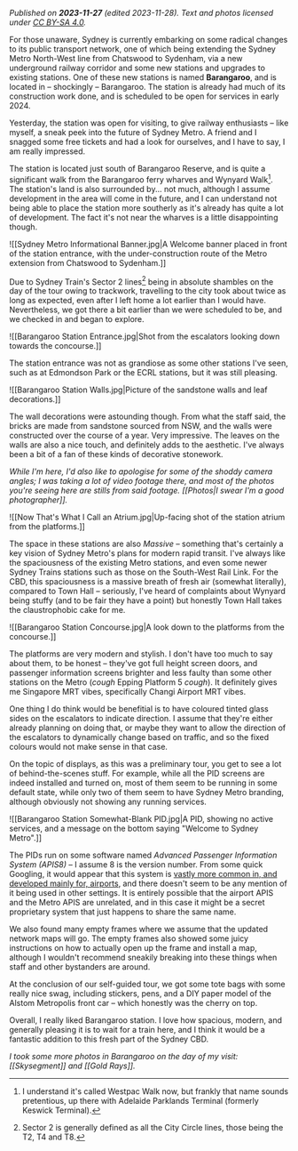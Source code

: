 *Published on **2023-11-27** (edited 2023-11-28). Text and photos licensed under [CC BY-SA 4.0](http://creativecommons.org/licenses/by-sa/4.0/).*

For those unaware, Sydney is currently embarking on some radical changes to its public transport network, one of which being extending the Sydney Metro North-West line from Chatswood to Sydenham, via a new underground railway corridor and some new stations and upgrades to existing stations. One of these new stations is named **Barangaroo**, and is located in – shockingly – Barangaroo. The station is already had much of its construction work done, and is scheduled to be open for services in early 2024.

Yesterday, the station was open for visiting, to give railway enthusiasts – like myself, a sneak peek into the future of Sydney Metro. A friend and I snagged some free tickets and had a look for ourselves, and I have to say, I am really impressed.

The station is located just south of Barangaroo Reserve, and is quite a significant walk from the Barangaroo ferry wharves and Wynyard Walk[^1]. The station's land is also surrounded by... not much, although I assume development in the area will come in the future, and I can understand not being able to place the station more southerly as it's already has quite a lot of development. The fact it's not near the wharves is a little disappointing though.

![[Sydney Metro Informational Banner.jpg|A Welcome banner placed in front of the station entrance, with the under-construction route of the Metro extension from Chatswood to Sydenham.]]

Due to Sydney Train's Sector 2 lines[^2] being in absolute shambles on the day of the tour owing to trackwork, travelling to the city took about twice as long as expected, even after I left home a lot earlier than I would have. Nevertheless, we got there a bit earlier than we were scheduled to be, and we checked in and began to explore.

![[Barangaroo Station Entrance.jpg|Shot from the escalators looking down towards the concourse.]]

The station entrance was not as grandiose as some other stations I've seen, such as at Edmondson Park or the ECRL stations, but it was still pleasing.

![[Barangaroo Station Walls.jpg|Picture of the sandstone walls and leaf decorations.]]

The wall decorations were astounding though. From what the staff said, the bricks are made from sandstone sourced from NSW, and the walls were constructed over the course of a year. Very impressive. The leaves on the walls are also a nice touch, and definitely adds to the aesthetic. I've always been a bit of a fan of these kinds of decorative stonework. 

*While I'm here, I'd also like to apologise for some of the shoddy camera angles; I was taking a lot of video footage there, and most of the photos you're seeing here are stills from said footage. [[Photos|I swear I'm a good photographer]].*

![[Now That's What I Call an Atrium.jpg|Up-facing shot of the station atrium from the platforms.]]

The space in these stations are also *Massive* – something that's certainly a key vision of Sydney Metro's plans for modern rapid transit. I've always like the spaciousness of the existing Metro stations, and even some newer Sydney Trains stations such as those on the South-West Rail Link. For the CBD, this spaciousness is a massive breath of fresh air (somewhat literally), compared to Town Hall – seriously, I've heard of complaints about Wynyard being stuffy (and to be fair they have a point) but honestly Town Hall takes the claustrophobic cake for me.

![[Barangaroo Station Concourse.jpg|A look down to the platforms from the concourse.]]

The platforms are very modern and stylish. I don't have too much to say about them, to be honest – they've got full height screen doors, and passenger information screens brighter and less faulty than some other stations on the Metro (*cough* Epping Platform 5 *cough*). It definitely gives me Singapore MRT vibes, specifically Changi Airport MRT vibes.

One thing I do think would be benefitial is to have coloured tinted glass sides on the escalators to indicate direction. I assume that they're either already planning on doing that, or maybe they want to allow the direction of the escalators to dynamically change based on traffic, and so the fixed colours would not make sense in that case. 

On the topic of displays, as this was a preliminary tour, you get to see a lot of behind-the-scenes stuff. For example, while all the PID screens are indeed installed and turned on, most of them seem to be running in some default state, while only two of them seem to have Sydney Metro branding, although obviously not showing any running services.

![[Barangaroo Station Somewhat-Blank PID.jpg|A PID, showing no active services, and a message on the bottom saying "Welcome to Sydney Metro".]]

The PIDs run on some software named *Advanced Passenger Information System (APIS8)* – I assume 8 is the version number. From some quick Googling, it would appear that this system is [vastly more common in, and developed mainly for, airports](https://en.wikipedia.org/wiki/Advance_Passenger_Information_System), and there doesn't seem to be any mention of it being used in other settings. It is entirely possible that the airport APIS and the Metro APIS are unrelated, and in this case it might be a secret proprietary system that just happens to share the same name.

We also found many empty frames where we assume that the updated network maps will go. The empty frames also showed some juicy instructions on how to actually open up the frame and install a map, although I wouldn't recommend sneakily breaking into these things when staff and other bystanders are around.

At the conclusion of our self-guided tour, we got some tote bags with some really nice swag, including stickers, pens, and a DIY paper model of the Alstom Metropolis front car – which honestly was the cherry on top.

Overall, I really liked Barangaroo station. I love how spacious, modern, and generally pleasing it is to wait for a train here, and I think it would be a fantastic addition to this fresh part of the Sydney CBD.

*I took some more photos in Barangaroo on the day of my visit: [[Skysegment]] and [[Gold Rays]].*

[^1]: I understand it's called Westpac Walk now, but frankly that name sounds pretentious, up there with Adelaide Parklands Terminal (formerly Keswick Terminal).
[^2]: Sector 2 is generally defined as all the City Circle lines, those being the T2, T4 and T8.

